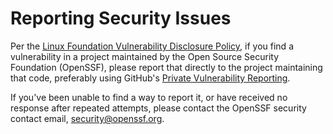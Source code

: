 # Reporting Security Issues

<!-- TODO: Adapt any useful components from previous policy.

- Where should issues be reported?
- What goes in a report?
  - a description of the issue
  - the steps required to recreate the issue
  - affected versions
  - (if known) mitigations for the issue
- What is the project's response time?
- What happens next?
- How are contributions acknowledged?
- Is there a disclosure timeline?
-->

Per the [Linux Foundation Vulnerability Disclosure Policy](https://www.linuxfoundation.org/security),
if you find a vulnerability in a project maintained by the Open Source Security
Foundation (OpenSSF), please report that directly to the project maintaining
that code, preferably using GitHub's [Private Vulnerability Reporting](https://docs.github.com/en/code-security/security-advisories/guidance-on-reporting-and-writing/privately-reporting-a-security-vulnerability#privately-reporting-a-security-vulnerability).

If you've been unable to find a way to report it, or have received no response
after repeated attempts, please contact the OpenSSF security contact email,
[security@openssf.org](mailto:security@openssf.org).

